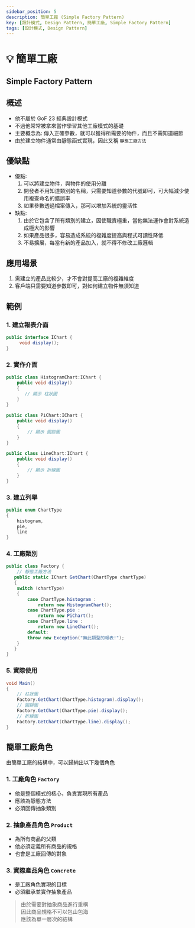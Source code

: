 ```yaml
---
sidebar_position: 5
description: 簡單工廠 (Simple Factory Pattern) 
key: [設計模式, Design Pattern, 簡單工廠, Simple Factory Pattern]
tags: [設計模式, Design Pattern]
---
```


# 💡 簡單工廠

## Simple Factory Pattern

## 概述

- 他不屬於 GoF 23 經典設計模式
- 不過他常常被拿來當作學習其他工廠模式的基礎
- 主要概念為: 傳入正確參數，就可以獲得所需要的物件，而且不需知道細節
- 由於建立物件通常由靜態函式實現，因此又稱 `靜態工廠方法`

## 優缺點

- 優點:
  1. 可以將建立物件，與物件的使用分離
  2. 開發者不用知道類別的名稱，只需要知道參數的代號即可，可大幅減少使用複查命名的錯誤率
  3. 如果參數透過檔案傳入，那可以增加系統的靈活性
- 缺點:
  1. 由於它包含了所有類別的建立，因使職責極重，當他無法運作會對系統造成極大的影響
  2. 如果產品很多，容易造成系統的複雜度提高與程式可讀性降低
  3. 不易擴展，每當有新的產品加入，就不得不修改工廠邏輯

## 應用場景

1. 需建立的產品比較少，才不會對提高工廠的複雜維度
2. 客戶端只需要知道參數即可，對如何建立物件無須知道

## 範例

### 1. 建立報表介面

```csharp
public interface IChart {
     void display();
}
```

### 2. 實作介面

```csharp
public class HistogramChart:IChart {
    public void display()
    {
       // 顯示 柱狀圖
    }
}

public class PiChart:IChart {
    public void display()
    {
        // 顯示 圓餅圖
    }
}

public class LineChart:IChart {
    public void display()
    {
        // 顯示 折線圖
    }
}
```

### 3. 建立列舉

```csharp
public enum ChartType
{
    histogram,
    pie,
    line
}
```

### 4. 工廠類別

```csharp
public class Factory {
    // 靜態工廠方法
   public static IChart GetChart(ChartType chartType)
   {
    switch (chartType)
    {
        case ChartType.histogram :
            return new HistogramChart();
        case ChartType.pie :
            return new PiChart();
        case ChartType.line :
            return new LineChart();
        default:
        throw new Exception("無此類型的報表!");
    }
   }
}
```

### 5. 實際使用

```csharp
void Main()
{
    // 柱狀圖
    Factory.GetChart(ChartType.histogram).display();
    // 圓餅圖
    Factory.GetChart(ChartType.pie).display();
    // 折線圖
    Factory.GetChart(ChartType.line).display();
}
```

## 簡單工廠角色

由簡單工廠的結構中，可以歸納出以下幾個角色

### 1. 工廠角色 `Factory`

- 他是整個模式的核心，負責實現所有產品
- 應該為靜態方法
- 必須回傳抽象類別

### 2. 抽象產品角色 `Product`

- 為所有商品的父類
- 他必須定義所有商品的規格
- 也會是工廠回傳的對象

### 3. 實際產品角色 `Concrete`

- 是工廠角色實現的目標
- 必須繼承並實作抽象產品

> 由於需要對抽象商品進行重構\
> 因此商品規格不可以包山包海\
> 應該為單一層次的結構
